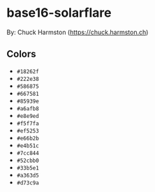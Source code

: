 # base16-solarflare

By: Chuck Harmston (https://chuck.harmston.ch)

## Colors

* `#18262f`
* `#222e38`
* `#586875`
* `#667581`
* `#85939e`
* `#a6afb8`
* `#e8e9ed`
* `#f5f7fa`
* `#ef5253`
* `#e66b2b`
* `#e4b51c`
* `#7cc844`
* `#52cbb0`
* `#33b5e1`
* `#a363d5`
* `#d73c9a`
